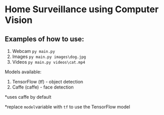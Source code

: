 # Home Surveillance using Computer Vision

## Examples of how to use:

1. Webcam
```py main.py```
2. Images
```py main.py images\dog.jpg```
3. Videos
```py main.py videos\cat.mp4```

Models available:
1. TensorFlow (tf) - object detection
2. Caffe (caffe) - face detection

*uses caffe by default

*replace `model`variable with `tf` to use the TensorFlow model
